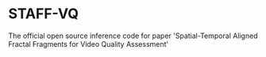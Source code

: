 # STAFF-VQ
The official open source inference code for paper 'Spatial-Temporal Aligned Fractal Fragments for Video Quality Assessment'
